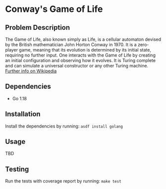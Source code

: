 # Conway's Game of Life

## Problem Description

The Game of Life, also known simply as Life, is a cellular automaton devised by
the British mathematician John Horton Conway in 1970. It is a zero-player game,
meaning that its evolution is determined by its initial state, requiring
no further input. One interacts with the Game of Life by creating an initial
configuration and observing how it evolves. It is Turing complete and can
simulate a universal constructor or any other Turing machine.
[Further info on Wikipedia](https://en.wikipedia.org/wiki/Conway%27s_Game_of_Life)

## Dependencies

- Go 1.18

## Installation

Install the dependencies by running: `asdf install golang`

## Usage

TBD

## Testing

Run the tests with coverage report by running: `make test`
